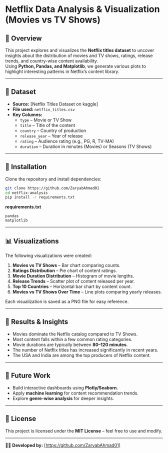 
# Netflix Data Analysis & Visualization (Movies vs TV Shows)

## 📌 Overview
This project explores and visualizes the **Netflix titles dataset** to uncover insights about the distribution of movies and TV shows, ratings, release trends, and country-wise content availability.  
Using **Python, Pandas, and Matplotlib**, we generate various plots to highlight interesting patterns in Netflix’s content library.

---

## 📂 Dataset
- **Source:** [Netflix Titles Dataset on kaggle]  
- **File used:** `netflix_titles.csv`  
- **Key Columns:**
  - `type` – Movie or TV Show  
  - `title` – Title of the content  
  - `country` – Country of production  
  - `release_year` – Year of release  
  - `rating` – Audience rating (e.g., PG, R, TV-MA)  
  - `duration` – Duration in minutes (Movies) or Seasons (TV Shows)  

---

## 🔧 Installation
Clone the repository and install dependencies:
```bash
git clone https://github.com/ZaryabAhmad01
cd netflix-analysis
pip install -r requirements.txt
````

**requirements.txt**

```
pandas
matplotlib
```

---

## 📊 Visualizations

The following visualizations were created:

1. **Movies vs TV Shows** – Bar chart comparing counts.
2. **Ratings Distribution** – Pie chart of content ratings.
3. **Movie Duration Distribution** – Histogram of movie lengths.
4. **Release Trends** – Scatter plot of content released per year.
5. **Top 10 Countries** – Horizontal bar chart by content count.
6. **Movies vs TV Shows Over Time** – Line plots comparing yearly releases.

Each visualization is saved as a PNG file for easy reference.

---

## 🚀 Results & Insights

* Movies dominate the Netflix catalog compared to TV Shows.
* Most content falls within a few common rating categories.
* Movie durations are typically between **80–120 minutes**.
* The number of Netflix titles has increased significantly in recent years.
* The USA and India are among the top producers of Netflix content.

---

## 📌 Future Work

* Build interactive dashboards using **Plotly/Seaborn**.
* Apply **machine learning** for content recommendation trends.
* Explore **genre-wise analysis** for deeper insights.

---

## 📜 License

This project is licensed under the **MIT License** – feel free to use and modify.

---

👨‍💻 **Developed by:** \[https://github.com/ZaryabAhmad01]

```


